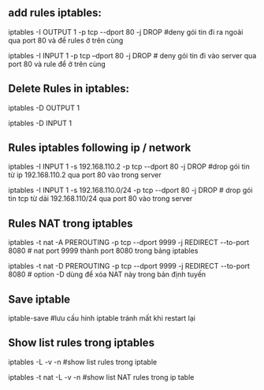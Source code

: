 ## add rules iptables:

iptables -I OUTPUT 1 -p tcp --dport 80 -j DROP  #deny gói tin đi ra ngoài qua port 80 và để rules ở trên cùng

iptables -I INPUT 1 -p tcp –dport 80 -j DROP # deny gói tin đi vào server qua port 80 và rule để ở trên cùng

## Delete Rules in iptables:

iptables -D OUTPUT 1

iptables -D INPUT 1

## Rules iptables following ip / network

iptables -I INPUT 1 -s 192.168.110.2 -p tcp --dport 80 -j DROP #drop gói tin từ ip 192.168.110.2 qua port 80 vào trong server

iptables -I INPUT 1 -s 192.168.110.0/24 -p tcp --dport 80 -j DROP # drop gói tin tcp từ dải 192.168.110/24 qua port 80 vào trong server

## Rules NAT trong iptables

iptables -t nat -A PREROUTING -p tcp --dport 9999 -j REDIRECT --to-port 8080   # nat port 9999 thành port 8080 trong bảng iptables

iptables -t nat -D PREROUTING -p tcp --dport 9999 -j REDIRECT --to-port 8080   # option -D dùng để xóa NAT này trong bản định tuyến


## Save iptable 

iptable-save #lưu cấu hinh iptable tránh mất khi restart lại

## Show list rules trong iptables

iptables -L -v -n #show list rules trong iptable

iptables -t nat -L -v -n #show list NAT rules trong ip table
